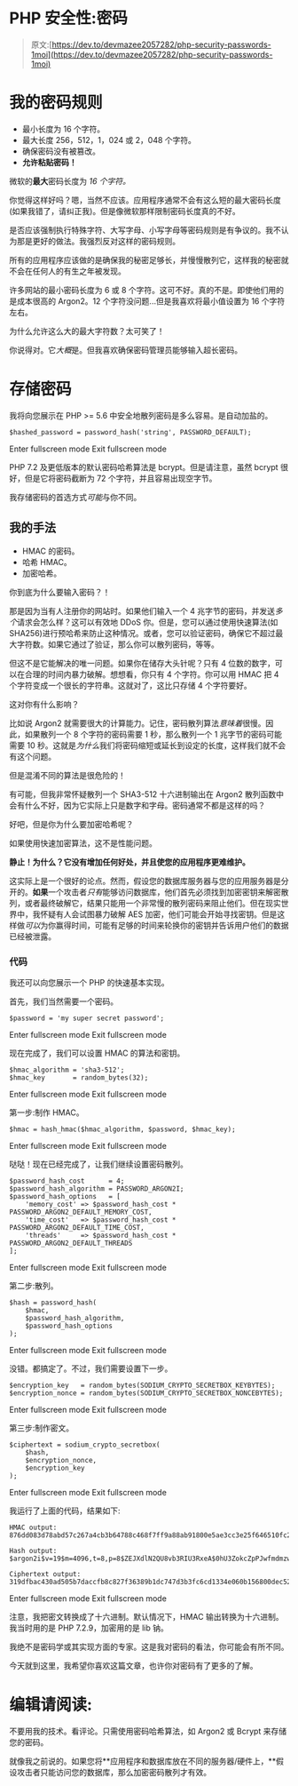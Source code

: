 # PHP 安全性:密码

> 原文:[https://dev.to/devmazee2057282/php-security-passwords-1moi](https://dev.to/devmazee2057282/php-security-passwords-1moi)

# 我的密码规则

*   最小长度为 16 个字符。
*   最大长度 256，512，1，024 或 2，048 个字符。
*   确保密码没有被篡改。
*   **允许粘贴密码！**

微软的**最大**密码长度为 *16 个字符。*

你觉得这样好吗？嗯，当然不应该。应用程序通常不会有这么短的最大密码长度(如果我错了，请纠正我)。但是像微软那样限制密码长度真的不好。

是否应该强制执行特殊字符、大写字母、小写字母等密码规则是有争议的。我不认为那是更好的做法。我强烈反对这样的密码规则。

所有的应用程序应该做的是确保我的秘密足够长，并慢慢散列它，这样我的秘密就不会在任何人的有生之年被发现。

许多网站的最小密码长度为 6 或 8 个字符。这可不好。真的不是。即使他们用的是成本很高的 Argon2。12 个字符没问题...但是我喜欢将最小值设置为 16 个字符左右。

为什么允许这么大的最大字符数？太可笑了！

你说得对。它*大概*是。但我喜欢确保密码管理员能够输入超长密码。

# 存储密码

我将向您展示在 PHP >= 5.6 中安全地散列密码是多么容易。是自动加盐的。

```
$hashed_password = password_hash('string', PASSWORD_DEFAULT); 
```

Enter fullscreen mode Exit fullscreen mode

PHP 7.2 及更低版本的默认密码哈希算法是 bcrypt。但是请注意，虽然 bcrypt 很好，但是它将密码截断为 72 个字符，并且容易出现空字节。

我存储密码的首选方式*可能*与你不同。

## 我的手法

*   HMAC 的密码。
*   哈希 HMAC。
*   加密哈希。

你到底为什么要输入密码？！

那是因为当有人注册你的网站时。如果他们输入一个 4 兆字节的密码，并发送*多个*请求会怎么样？这可以有效地 DDoS 你。但是，您可以通过使用快速算法(如 SHA256)进行预哈希来防止这种情况。或者，您可以验证密码，确保它不超过最大字符数。如果它通过了验证，那么你可以散列密码，等等。

但这不是它能解决的唯一问题。如果你在储存大头针呢？只有 4 位数的数字，可以在合理的时间内暴力破解。想想看，你只有 4 个字符。你可以用 HMAC 把 4 个字符变成一个很长的字符串。这就对了，这比只存储 4 个字符要好。

这对你有什么影响？

比如说 Argon2 就需要很大的计算能力。记住，密码散列算法*意味着*很慢。因此，如果散列一个 8 个字符的密码需要 1 秒，那么散列一个 1 兆字节的密码可能需要 10 秒。这就是*为什么*我们将密码缩短或延长到设定的长度，这样我们就不会有这个问题。

但是混淆不同的算法是很危险的！

有可能，但我非常怀疑散列一个 SHA3-512 十六进制输出在 Argon2 散列函数中会有什么不好，因为它实际上只是数字和字母。密码通常不都是这样的吗？

好吧，但是你为什么要加密哈希呢？

如果使用快速加密算法，这不是性能问题。

**静止！为什么？它没有增加任何好处，并且使您的应用程序更难维护。**

这实际上是一个很好的论点。然而，假设您的数据库服务器与您的应用服务器是分开的。**如果**一个攻击者*只有*能够访问数据库，他们首先必须找到加密密钥来解密散列，或者最终破解它，结果只能用一个非常慢的散列密码来阻止他们。但在现实世界中，我怀疑有人会试图暴力破解 AES 加密，他们可能会开始寻找密钥。但是这样做*可以*为你赢得时间，可能有足够的时间来轮换你的密钥并告诉用户他们的数据已经被泄露。

### 代码

我还可以向您展示一个 PHP 的快速基本实现。

首先，我们当然需要一个密码。

```
$password = 'my super secret password'; 
```

Enter fullscreen mode Exit fullscreen mode

现在完成了，我们可以设置 HMAC 的算法和密钥。

```
$hmac_algorithm = 'sha3-512';
$hmac_key       = random_bytes(32); 
```

Enter fullscreen mode Exit fullscreen mode

第一步:制作 HMAC。

```
$hmac = hash_hmac($hmac_algorithm, $password, $hmac_key); 
```

Enter fullscreen mode Exit fullscreen mode

哒哒！现在已经完成了，让我们继续设置密码散列。

```
$password_hash_cost      = 4;
$password_hash_algorithm = PASSWORD_ARGON2I;
$password_hash_options   = [
    'memory_cost' => $password_hash_cost * PASSWORD_ARGON2_DEFAULT_MEMORY_COST,
    'time_cost'   => $password_hash_cost * PASSWORD_ARGON2_DEFAULT_TIME_COST,
    'threads'     => $password_hash_cost * PASSWORD_ARGON2_DEFAULT_THREADS
]; 
```

Enter fullscreen mode Exit fullscreen mode

第二步:散列。

```
$hash = password_hash(
    $hmac,
    $password_hash_algorithm,
    $password_hash_options
); 
```

Enter fullscreen mode Exit fullscreen mode

没错。都搞定了。不过，我们需要设置下一步。

```
$encryption_key   = random_bytes(SODIUM_CRYPTO_SECRETBOX_KEYBYTES);
$encryption_nonce = random_bytes(SODIUM_CRYPTO_SECRETBOX_NONCEBYTES); 
```

Enter fullscreen mode Exit fullscreen mode

第三步:制作密文。

```
$ciphertext = sodium_crypto_secretbox(
    $hash,
    $encryption_nonce,
    $encryption_key
); 
```

Enter fullscreen mode Exit fullscreen mode

我运行了上面的代码，结果如下:

```
HMAC output: 876dd083d78abd57c267a4cb3b64788c468f7ff9a88ab91800e5ae3cc3e25f646510fc2e2a9ccd9395ba01b814dbe76efa2acb985a7733330f4abc6b5157474c

Hash output: $argon2i$v=19$m=4096,t=8,p=8$ZEJXdlN2QU8vb3RIU3RxeA$0hU3ZokcZpPJwfmdmzwXD5KFfdmh/MyZRAFx4tLIJkc

Ciphertext output: 319dfbac430ad505b7daccfb8c827f36389b1dc747d3b3fc6cd1334e060b156800dec5268c79fe46367ad1be3ddac70540ddc19a6fb70348018a5ed27bcd2fb822a83e289833ec6d3294881eed6e45b94fa8c5a6f502ddb0851956587d6a2817bc45f82251b7e633de9cc3c2779e9b 
```

Enter fullscreen mode Exit fullscreen mode

注意，我把密文转换成了十六进制。默认情况下，HMAC 输出转换为十六进制。我当时用的是 PHP 7.2.9，加密用的是 lib 钠。

我绝不是密码学或其实现方面的专家。这是我对密码的看法，你可能会有所不同。

今天就到这里，我希望你喜欢这篇文章，也许你对密码有了更多的了解。

# **编辑请阅读:**

不要用我的技术。看评论。只需使用密码哈希算法，如 Argon2 或 Bcrypt 来存储您的密码。

就像我之前说的。如果您将**应用程序和数据库放在不同的服务器/硬件上，**假设攻击者只能访问您的数据库，那么加密密码散列才有效。